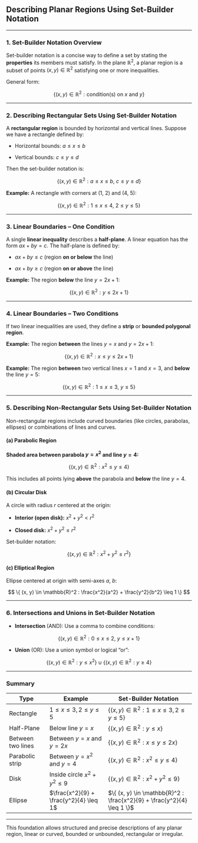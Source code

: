 ## **Describing Planar Regions Using Set-Builder Notation**

---

### **1. Set-Builder Notation Overview**

Set-builder notation is a concise way to define a set by stating the **properties** its members must satisfy. 
In the plane $`\mathbb{R}^2`$, a planar region is a subset of points $`(x, y) \in \mathbb{R}^2`$ satisfying one or more inequalities.

General form:

$$
\{ (x, y) \in \mathbb{R}^2 : \text{condition(s) on } x \text{ and } y \}
$$

---

### **2. Describing Rectangular Sets Using Set-Builder Notation**

A **rectangular region** is bounded by horizontal and vertical lines. Suppose we have a rectangle defined by:

* Horizontal bounds: $`a \leq x \leq b`$


* Vertical bounds: $`c \leq y \leq d`$


Then the set-builder notation is:

$$
\{ (x, y) \in \mathbb{R}^2 : a \leq x \leq b, \ c \leq y \leq d \}
$$

**Example:**
A rectangle with corners at (1, 2) and (4, 5):

$$
\{ (x, y) \in \mathbb{R}^2 : 1 \leq x \leq 4, \ 2 \leq y \leq 5 \}
$$

---

### **3. Linear Boundaries – One Condition**

A single **linear inequality** describes a **half-plane**. A linear equation has the form $`ax + by = c`$. 
The half-plane is defined by:


* $`ax + by \leq c`$ (region **on or below** the line)


* $`ax + by \geq c`$ (region **on or above** the line)

**Example:**
The region **below** the line $`y = 2x + 1`$:

$$
\{ (x, y) \in \mathbb{R}^2 : y \leq 2x + 1 \}
$$

---

### **4. Linear Boundaries – Two Conditions**

If two linear inequalities are used, they define a **strip** or **bounded polygonal region**.

**Example:**
The region **between** the lines $`y = x`$ and $`y = 2x + 1`$:

$$
\{ (x, y) \in \mathbb{R}^2 : x \leq y \leq 2x + 1 \}
$$


**Example:**
The region **between** two vertical lines $`x = 1`$ and $`x = 3`$, and **below** the line $`y = 5`$:

$$
\{ (x, y) \in \mathbb{R}^2 : 1 \leq x \leq 3, \ y \leq 5 \}
$$

---

### **5. Describing Non-Rectangular Sets Using Set-Builder Notation**

Non-rectangular regions include curved boundaries (like circles, parabolas, ellipses) or combinations of lines and curves.

#### **(a) Parabolic Region**

**Shaded area between parabola $`y = x^2`$ and line $`y = 4`$:**

$$
\{ (x, y) \in \mathbb{R}^2 : x^2 \leq y \leq 4 \}
$$

This includes all points lying **above** the parabola and **below** the line $`y = 4`$.


#### **(b) Circular Disk**

A circle with radius $r$ centered at the origin:

* **Interior (open disk):** $`x^2 + y^2 < r^2`$


* **Closed disk:** $`x^2 + y^2 \leq r^2`$

Set-builder notation:

$$
\{ (x, y) \in \mathbb{R}^2 : x^2 + y^2 \leq r^2 \}
$$


#### **(c) Elliptical Region**

Ellipse centered at origin with semi-axes $a$, $b$:

$$
\{ (x, y) \in \mathbb{R}^2 : \frac{x^2}{a^2} + \frac{y^2}{b^2} \leq 1 \}
$$

---

### **6. Intersections and Unions in Set-Builder Notation**

* **Intersection** (AND): Use a comma to combine conditions:

$$
\{ (x, y) \in \mathbb{R}^2 : 0 \leq x \leq 2, \ y \leq x + 1 \}
$$

* **Union** (OR): Use a union symbol or logical “or”:

$$
\{ (x, y) \in \mathbb{R}^2 : y \leq x^2 \} \cup \{ (x, y) \in \mathbb{R}^2 : y \geq 4 \}
$$

---

### **Summary**

| **Type**          | **Example**                            | **Set-Builder Notation**                                               |
| ----------------- | -------------------------------------- | ---------------------------------------------------------------------- |
| Rectangle         | $`1 \leq x \leq 3, 2 \leq y \leq 5`$     | $`\{ (x, y) \in \mathbb{R}^2 : 1 \leq x \leq 3, 2 \leq y \leq 5 \}`$     |
| Half-Plane        | Below line $`y = x`$                     | $`\{ (x, y) \in \mathbb{R}^2 : y \leq x \}`$                             |
| Between two lines | Between $`y = x`$ and $`y = 2x`$           | $`\{ (x, y) \in \mathbb{R}^2 : x \leq y \leq 2x \}`$                     |
| Parabolic strip   | Between $`y = x^2`$ and $`y = 4`$          | $`\{ (x, y) \in \mathbb{R}^2 : x^2 \leq y \leq 4 \}`$                    |
| Disk              | Inside circle $`x^2 + y^2 \leq 9`$       | $`\{ (x, y) \in \mathbb{R}^2 : x^2 + y^2 \leq 9 \}`$                     |
| Ellipse           | $`\frac{x^2}{9} + \frac{y^2}{4} \leq 1`$ | $`\{ (x, y) \in \mathbb{R}^2 : \frac{x^2}{9} + \frac{y^2}{4} \leq 1 \}`$ |

---

This foundation allows structured and precise descriptions of any planar region, linear or curved, bounded or unbounded, rectangular or irregular.
